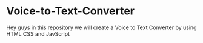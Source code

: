 # Voice-to-Text-Converter
Hey guys in this repository we will create a Voice to Text Converter by using HTML CSS and JavScript 
